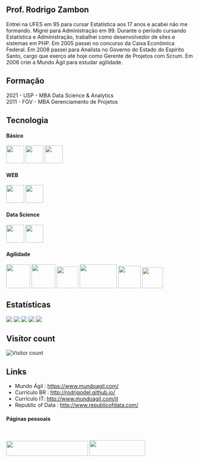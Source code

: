 ## Prof. Rodrigo Zambon

Entrei na UFES em 95 para cursar Estatística aos 17 anos e acabei não me formando. Migrei para Administração em 99. Durante o período cursando Estatística e Administração, trabalhei como desenvolvedor de sites e sistemas em PHP. Em 2005 passei no concurso da Caixa Econômica Federal. Em 2008 passei para Analista no Governo do Estado do Espírito Santo, cargo que exerço até hoje como Gerente de Projetos com Scrum. Em 2006 criei a Mundo Ágil para estudar agilidade.

## Formação

2021 - USP - MBA Data Science & Analytics
<br>
2011 - FGV - MBA Gerenciamento de Projetos

## Tecnologia
<div style="display: inline_block">

#### Básico

<img src="https://cdn.jsdelivr.net/gh/devicons/devicon/icons/html5/html5-original.svg" height="48" width="48"/>
<img src="https://cdn.jsdelivr.net/gh/devicons/devicon/icons/css3/css3-original.svg" height="48" width="48"/>
<img src="https://cdn.jsdelivr.net/gh/devicons/devicon/icons/javascript/javascript-original.svg" height="48" width="48"/>

#### WEB

<img src="https://cdn.jsdelivr.net/gh/devicons/devicon/icons/php/php-original.svg" height="48" width="48"/>
<img src="https://cdn.jsdelivr.net/gh/devicons/devicon/icons/mysql/mysql-original.svg" height="48" width="48"/>

#### Data Science

<img src="https://cdn.jsdelivr.net/gh/devicons/devicon/icons/r/r-original.svg" height="48" width="48"/>
<img src="https://cdn.jsdelivr.net/gh/devicons/devicon/icons/python/python-original.svg" height="48" width="48"/>

#### Agilidade
<img src="https://www.scrumalliance.org/_scrum/images/badges300x300/active/SA_badge_csp_sm.png" height="64" width="64"/>
<img src="https://www.scrumalliance.org/_scrum/images/badges300x300/active/SA_badge_csp_po.png" height="64" width="64"/>
<img src="https://images.credly.com/images/a2790314-008a-4c3d-9553-f5e84eb359ba/twitter_thumb_201604_image.png" height="58" width="58"/>
<img src="https://kanban.university/wp-content/uploads/2020/09/KCP-300x202.png" height="64" width="100"/>
<img src="https://edinburghagile.com/wp-content/uploads/2020/06/Scrum@Scale-Badge.png" height="60" width="60"/>
<img src="https://ucagile.com/wp-content/uploads/elementor/thumbs/certified-less-practitioner-q1a8b9ypofjcapx81z0e1zi1qty50lz72v8efkuda0.png" height="56" width="56"/>

</div>

## Estatísticas

[![](https://github-profile-summary-cards.vercel.app/api/cards/profile-details?username=rodrigodel&theme=github)](#)
[![](https://github-profile-summary-cards.vercel.app/api/cards/stats?username=rodrigodel&theme=github)](#)
[![](https://github-profile-summary-cards.vercel.app/api/cards/productive-time?username=rodrigodel&theme=github)](#)
[![](https://github-profile-summary-cards.vercel.app/api/cards/repos-per-language?username=rodrigodel&theme=github)](#)
[![](https://github-profile-summary-cards.vercel.app/api/cards/most-commit-language?username=rodrigodel&theme=github)](#)


## Visitor count

![Visitor count](https://visitor-badge.laobi.icu/badge?page_id=rodrigodel)


## Links

* Mundo Ágil : https://www.mundoagil.com/
* Currículo BR : http://rodrigodel.github.io/
* Currículo IT: http://www.mundoagil.com/it
* Republic of Data : http://www.republicofdata.com/

#### Páginas pessoais
<br>
<div style="display: inline_block">

<a href="http://www.mundoagil.com/" target="_blank"><img src="http://www.mundoagil.com/wp-content/uploads/2018/10/site_nova.png" height="40" width="220"/></a>
<a href="http://zambin.ai/" target="_blank"><img src="http://zambon.ai/wp-content/uploads/2022/12/logo-300x84.png" height="42" width="150"/></a>
</div>
